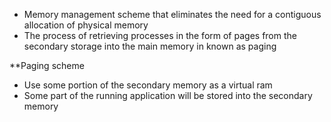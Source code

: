 - Memory management scheme that eliminates the need for a contiguous allocation of physical memory
- The process of retrieving processes in the form of pages from the secondary storage into the main memory in known as paging

**Paging scheme
- Use some portion of the secondary memory as a virtual ram
- Some part of the running application will be stored into the secondary memory 